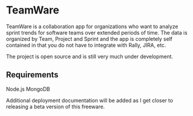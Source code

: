 # TeamWare
TeamWare is a collaboration app for organizations who want to analyze sprint trends for software teams over extended periods of time.  The data is organized by Team, Project and Sprint and the app is completely self contained in that you do not have to integrate with Rally, JIRA, etc.

The project is open source and is still very much under development.

## Requirements
Node.js
MongoDB

Additional deployment documentation will be added as I get closer to releasing a beta version of this freeware.